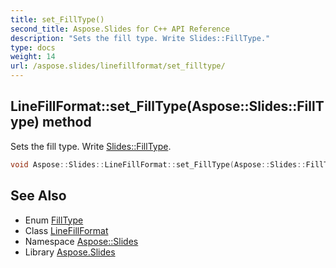 ```yaml
---
title: set_FillType()
second_title: Aspose.Slides for C++ API Reference
description: "Sets the fill type. Write Slides::FillType."
type: docs
weight: 14
url: /aspose.slides/linefillformat/set_filltype/
---
```

## LineFillFormat::set_FillType(Aspose::Slides::FillType) method


Sets the fill type. Write [Slides::FillType](../../filltype/).

```cpp
void Aspose::Slides::LineFillFormat::set_FillType(Aspose::Slides::FillType value) override
```

## See Also

* Enum [FillType](../../filltype/)
* Class [LineFillFormat](../)
* Namespace [Aspose::Slides](../../)
* Library [Aspose.Slides](../../../)